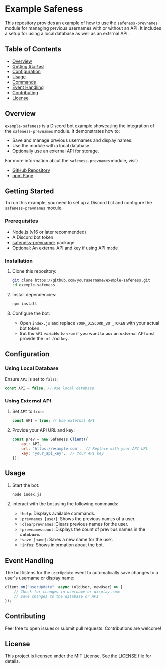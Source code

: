 # Example Safeness

This repository provides an example of how to use the `safeness-prevnames` module for managing previous usernames with or without an API. It includes a setup for using a local database as well as an external API.

## Table of Contents

- [Overview](#overview)
- [Getting Started](#getting-started)
- [Configuration](#configuration)
- [Usage](#usage)
- [Commands](#commands)
- [Event Handling](#event-handling)
- [Contributing](#contributing)
- [License](#license)

## Overview

`exemple-safeness` is a Discord bot example showcasing the integration of the `safeness-prevnames` module. It demonstrates how to:

- Save and manage previous usernames and display names.
- Use the module with a local database.
- Optionally use an external API for storage.

For more information about the `safeness-prevnames` module, visit:

- [GitHub Repository](https://github.com/pertinentes/safeness-prevnames)
- [npm Page](https://www.npmjs.com/package/safeness-prevnames)

## Getting Started

To run this example, you need to set up a Discord bot and configure the `safeness-prevnames` module.

### Prerequisites

- Node.js (v16 or later recommended)
- A Discord bot token
- [safeness-prevnames](https://www.npmjs.com/package/safeness-prevnames) package
- Optional: An external API and key if using API mode

### Installation

1. Clone this repository:

    ```bash
    git clone https://github.com/yourusername/exemple-safeness.git
    cd exemple-safeness
    ```

2. Install dependencies:

    ```bash
    npm install
    ```

3. Configure the bot:

    - Open `index.js` and replace `YOUR_DISCORD_BOT_TOKEN` with your actual bot token.
    - Set the `API` variable to `true` if you want to use an external API and provide the `url` and `key`.

## Configuration

### Using Local Database

Ensure `API` is set to `false`:

```javascript
const API = false; // Use local database
```

### Using External API

1. Set `API` to `true`:

    ```javascript
    const API = true; // Use external API
    ```

2. Provide your API URL and key:

    ```javascript
    const prev = new Safeness.Client({
        api: API,
        url: 'https://example.com',  // Replace with your API URL
        key: 'your_api_key',  // Your API key
    });
    ```

## Usage

1. Start the bot:

    ```bash
    node index.js
    ```

2. Interact with the bot using the following commands:

    - `!help`: Displays available commands.
    - `!prevnames [user]`: Shows the previous names of a user.
    - `!clearprevnames`: Clears previous names for the user.
    - `!prevnamescount`: Displays the count of previous names in the database.
    - `!save [name]`: Saves a new name for the user.
    - `!infos`: Shows information about the bot.

## Event Handling

The bot listens for the `userUpdate` event to automatically save changes to a user's username or display name:

```javascript
client.on("userUpdate", async (oldUser, newUser) => {
    // Check for changes in username or display name
    // Save changes to the database or API
});
```

## Contributing

Feel free to open issues or submit pull requests. Contributions are welcome!

## License

This project is licensed under the MIT License. See the [LICENSE](LICENSE) file for details.
